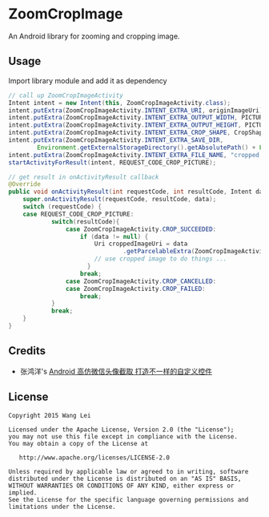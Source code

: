 # ZoomCropImage
An Android library for zooming and cropping image.

## Usage
Import library module and add it as dependency
```java
// call up ZoomCropImageActivity
Intent intent = new Intent(this, ZoomCropImageActivity.class);
intent.putExtra(ZoomCropImageActivity.INTENT_EXTRA_URI, originImageUri);
intent.putExtra(ZoomCropImageActivity.INTENT_EXTRA_OUTPUT_WIDTH, PICTURE_WIDTH);
intent.putExtra(ZoomCropImageActivity.INTENT_EXTRA_OUTPUT_HEIGHT, PICTURE_HEIGHT);
intent.putExtra(ZoomCropImageActivity.INTENT_EXTRA_CROP_SHAPE, CropShape.SHAPE_OVAL);   //optional
intent.putExtra(ZoomCropImageActivity.INTENT_EXTRA_SAVE_DIR,
        Environment.getExternalStorageDirectory().getAbsolutePath() + File.separator + getPackageName());   //optional
intent.putExtra(ZoomCropImageActivity.INTENT_EXTRA_FILE_NAME, "cropped.png");   //optional
startActivityForResult(intent, REQUEST_CODE_CROP_PICTURE);

// get result in onActivityResult callback
@Override
public void onActivityResult(int requestCode, int resultCode, Intent data) {
    super.onActivityResult(requestCode, resultCode, data);
    switch (requestCode) {
    case REQUEST_CODE_CROP_PICTURE:
            switch(resultCode){
                case ZoomCropImageActivity.CROP_SUCCEEDED:
                    if (data != null) {
                        Uri croppedImageUri = data
                                .getParcelableExtra(ZoomCropImageActivity.INTENT_EXTRA_URI);
                        // use cropped image to do things ...
                      }
                    break;
                case ZoomCropImageActivity.CROP_CANCELLED:
                case ZoomCropImageActivity.CROP_FAILED:
                    break;
            }
            break;
    }
}
```

## Credits
* 张鸿洋's [Android 高仿微信头像截取 打造不一样的自定义控件][1]

## License

    Copyright 2015 Wang Lei

    Licensed under the Apache License, Version 2.0 (the "License");
    you may not use this file except in compliance with the License.
    You may obtain a copy of the License at

       http://www.apache.org/licenses/LICENSE-2.0

    Unless required by applicable law or agreed to in writing, software
    distributed under the License is distributed on an "AS IS" BASIS,
    WITHOUT WARRANTIES OR CONDITIONS OF ANY KIND, either express or implied.
    See the License for the specific language governing permissions and
    limitations under the License.
    
   [1]: http://blog.csdn.net/lmj623565791/article/details/39761281
